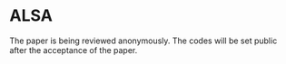 # ALSA
The paper is being reviewed anonymously. The codes will be set public after the acceptance of the paper.
